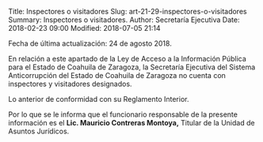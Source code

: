 Title: Inspectores o visitadores
Slug: art-21-29-inspectores-o-visitadores
Summary: Inspectores o visitadores.
Author: Secretaría Ejecutiva
Date: 2018-02-23 09:00
Modified: 2018-07-05 21:14


Fecha de última actualización: 24 de agosto 2018.

En relación a este apartado de la Ley de Acceso a la Información
Pública para el Estado de Coahuila de Zaragoza, la Secretaría Ejecutiva
del Sistema Anticorrupción del Estado de Coahuila de Zaragoza no cuenta
con inspectores y visitadores designados.

Lo anterior de conformidad con su Reglamento Interior.

Por lo que se le informa que el funcionario responsable de la presente
información es el **Lic. Mauricio Contreras Montoya,** Titular de la
Unidad de Asuntos Jurídicos.

